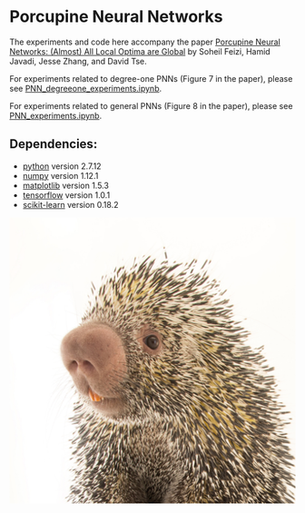 # Porcupine Neural Networks

The experiments and code here accompany the paper [Porcupine Neural Networks: (Almost) All Local Optima are Global](https://arxiv.org/) by Soheil Feizi, Hamid Javadi, Jesse Zhang, and David Tse.

For experiments related to degree-one PNNs (Figure 7 in the paper), please see [PNN_degreeone_experiments.ipynb](https://github.com/jessemzhang/porcupine_neural_networks/blob/master/PNN_degreeone_experiments.ipynb).

For experiments related to general PNNs (Figure 8 in the paper), please see [PNN_experiments.ipynb](https://github.com/jessemzhang/porcupine_neural_networks/blob/master/PNN_experiments.ipynb).

## Dependencies:

* [python](https://www.python.org/downloads/release/python-2712/) version 2.7.12
* [numpy](http://docs.scipy.org/doc/numpy-1.10.1/user/install.html) version 1.12.1
* [matplotlib](http://matplotlib.org/users/installing.html#mac-osx-using-pip) version 1.5.3
* [tensorflow](https://www.tensorflow.org/install/) version 1.0.1
* [scikit-learn](http://scikit-learn.org/stable/install.html) version 0.18.2

![porcupine](https://github.com/jessemzhang/porcupine_neural_networks/blob/master/porcupines_thumb.jpg)
